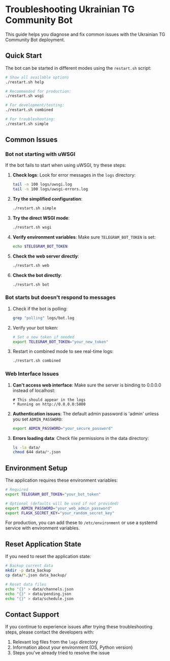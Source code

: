 # Troubleshooting Ukrainian TG Community Bot

This guide helps you diagnose and fix common issues with the Ukrainian TG Community Bot deployment.

## Quick Start

The bot can be started in different modes using the `restart.sh` script:

```bash
# Show all available options
./restart.sh help

# Recommended for production:
./restart.sh wsgi

# For development/testing:
./restart.sh combined

# For troubleshooting:
./restart.sh simple
```

## Common Issues

### Bot not starting with uWSGI

If the bot fails to start when using uWSGI, try these steps:

1. **Check logs**: Look for error messages in the `logs` directory:
   ```bash
   tail -n 100 logs/uwsgi.log
   tail -n 100 logs/uwsgi-errors.log
   ```

2. **Try the simplified configuration**:
   ```bash
   ./restart.sh simple
   ```

3. **Try the direct WSGI mode**:
   ```bash
   ./restart.sh wsgi
   ```

4. **Verify environment variables**: Make sure `TELEGRAM_BOT_TOKEN` is set:
   ```bash
   echo $TELEGRAM_BOT_TOKEN
   ```

5. **Check the web server directly**:
   ```bash
   ./restart.sh web
   ```

6. **Check the bot directly**:
   ```bash
   ./restart.sh bot
   ```

### Bot starts but doesn't respond to messages

1. Check if the bot is polling:
   ```bash
   grep "polling" logs/bot.log
   ```

2. Verify your bot token:
   ```bash
   # Set a new token if needed
   export TELEGRAM_BOT_TOKEN="your_new_token"
   ```

3. Restart in combined mode to see real-time logs:
   ```bash
   ./restart.sh combined
   ```

### Web Interface Issues

1. **Can't access web interface**: Make sure the server is binding to 0.0.0.0 instead of localhost:
   ```
   # This should appear in the logs
   * Running on http://0.0.0.0:5000
   ```

2. **Authentication issues**: The default admin password is 'admin' unless you set `ADMIN_PASSWORD`:
   ```bash
   export ADMIN_PASSWORD="your_secure_password"
   ```

3. **Errors loading data**: Check file permissions in the data directory:
   ```bash
   ls -la data/
   chmod 644 data/*.json
   ```

## Environment Setup

The application requires these environment variables:

```bash
# Required
export TELEGRAM_BOT_TOKEN="your_bot_token"

# Optional (defaults will be used if not provided)
export ADMIN_PASSWORD="your_web_admin_password"
export FLASK_SECRET_KEY="your_random_secret_key"
```

For production, you can add these to `/etc/environment` or use a systemd service with environment variables.

## Reset Application State

If you need to reset the application state:

```bash
# Backup current data
mkdir -p data_backup
cp data/*.json data_backup/

# Reset data files
echo "{}" > data/channels.json
echo "{}" > data/pending.json
echo "{}" > data/schedule.json
```

## Contact Support

If you continue to experience issues after trying these troubleshooting steps, please contact the developers with:

1. Relevant log files from the `logs` directory
2. Information about your environment (OS, Python version)
3. Steps you've already tried to resolve the issue